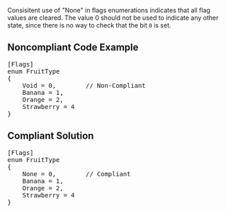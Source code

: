 Consisitent use of "None" in flags enumerations indicates that all flag values are cleared. The value 0 should not be used to indicate any other
state, since there is no way to check that the bit `0` is set.

## Noncompliant Code Example

<pre>
[Flags]
enum FruitType
{
    Void = 0,        // Non-Compliant
    Banana = 1,
    Orange = 2,
    Strawberry = 4
}
</pre>

## Compliant Solution

<pre>
[Flags]
enum FruitType
{
    None = 0,        // Compliant
    Banana = 1,
    Orange = 2,
    Strawberry = 4
}
</pre>